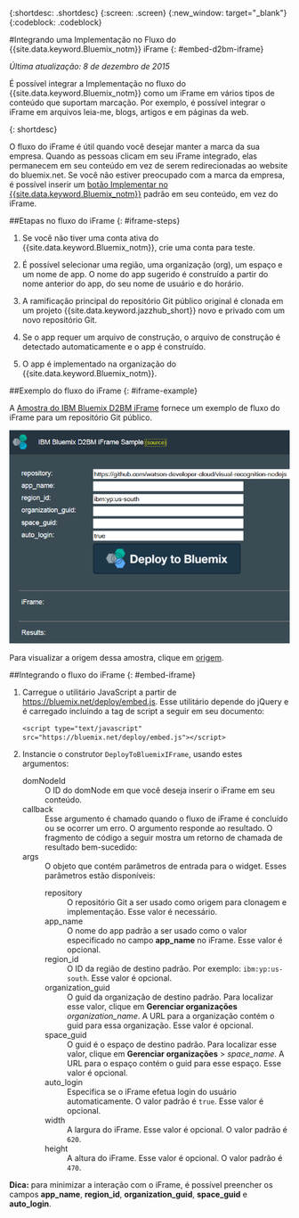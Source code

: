 {:shortdesc: .shortdesc}
{:screen: .screen}
{:new_window: target="_blank"}
{:codeblock: .codeblock}

#Integrando uma Implementação no Fluxo do {{site.data.keyword.Bluemix_notm}} iFrame {: #embed-d2bm-iframe} 

*Última atualização: 8 de dezembro de 2015* 

É possível integrar a Implementação no fluxo do {{site.data.keyword.Bluemix_notm}} como um
iFrame em vários tipos de conteúdo que suportam marcação. Por exemplo, é possível integrar o
iFrame em arquivos leia-me, blogs, artigos e em páginas da web. 

{: shortdesc} 

O fluxo do iFrame é útil quando você desejar manter a marca da sua empresa. Quando as pessoas clicam em seu
iFrame integrado, elas permanecem em seu conteúdo em vez de serem redirecionadas ao website do bluemix.net. Se você não estiver preocupado com a marca da empresa, é possível inserir um [botão Implementar no {{site.data.keyword.Bluemix_notm}}](../develop/deploy_button.html) padrão em seu conteúdo, em vez do iFrame. 

##Etapas no fluxo do iFrame {: #iframe-steps} 

1. Se você não tiver uma conta ativa do {{site.data.keyword.Bluemix_notm}}, crie uma conta para teste. 

2. É possível selecionar uma região, uma organização (org), um espaço e um nome de app. O nome do app sugerido é construído a partir do nome anterior do app, do seu nome de usuário e do horário. 

3. A ramificação principal do repositório Git público original é clonada em um projeto
{{site.data.keyword.jazzhub_short}} novo e privado com um novo repositório Git. 

4. Se o app requer um arquivo de construção, o arquivo de construção é detectado automaticamente e o app é construído. 

5. O app é implementado na organização do {{site.data.keyword.Bluemix_notm}}. 

##Exemplo do fluxo do iFrame {: #iframe-example} 

<p>
A <a class="xref" href="http://d2bm-iframe-sample.ng.bluemix.net/" target="_blank" title="(Abre em uma nova guia ou janela)">Amostra do
IBM Bluemix D2BM iFrame</a> fornece um exemplo de fluxo do iFrame
para um repositório Git público.<div class="image"><img class="image" src="images/d2bm_iframe_sample2.png" alt="Implementar na amostra do fluxo de iFrame do Bluemix" /></div>
</p> 

<p>
Para visualizar a origem dessa amostra, clique em <a class="xref" href="https://hub.jazz.net/project/idsorg/d2bm-iframe-sample/overview" target="_blank" title="(Abre em uma nova guia ou janela)">origem</a>.
</p>

##Integrando o fluxo do iFrame {: #embed-iframe}  

<ol>
<li>Carregue o utilitário JavaScript a partir de <a href="https://bluemix.net/deploy/embed.js" target="_blank">https://bluemix.net/deploy/embed.js</a>. Esse utilitário depende do jQuery e é carregado incluindo a tag de script a seguir em seu documento: 
<pre class="pre">
<code>&lt;script type="text/javascript" src="https://bluemix.net/deploy/embed.js"&gt;&lt;/script&gt;</code>
</pre>
</li>
<li> Instancie o construtor <code>DeployToBluemixIFrame</code>, usando estes argumentos:

<dl class="parml">
<dt class="pt dlterm">domNodeId</dt>
<dd class="pd">O ID do domNode em que você deseja inserir o iFrame em seu conteúdo.</dd>

<dt class="pt dlterm">callback</dt>
<dd class="pd">Esse argumento é chamado quando o fluxo de iFrame é concluído ou se ocorrer um erro. O argumento responde ao
resultado. O fragmento de código a seguir mostra um retorno de chamada de resultado bem-sucedido:</dd>

<dt class="pt dlterm">args</dt>
<dd class="pd">O objeto que contém parâmetros de entrada para o widget. Esses parâmetros estão disponíveis:

<dl class="parml">

<dt class="pt dlterm">repository</dt>
<dd class="pd">O repositório Git a ser usado como origem para clonagem e implementação. Esse valor é necessário.</dd>
	
<dt class="pt dlterm">app_name</dt>
<dd class="pd">O nome do app padrão a ser usado como o valor especificado no campo <strong>app_name</strong>
no iFrame. Esse valor é opcional.</dd>
	
    
<dt class="pt dlterm">region_id</dt>
<dd class="pd">O ID da região de destino padrão. Por exemplo: <code>ibm:yp:us-south</code>. Esse valor é opcional.</dd>
	
<dt class="pt dlterm">organization_guid</dt>
<dd class="pd">O guid da organização de destino padrão. Para localizar esse valor, clique em
<strong>Gerenciar organizações</strong> <i>organization_name</i>. A
URL para a organização contém o guid para essa organização. Esse valor é opcional.</dd>
	
<dt class="pt dlterm">space_guid</dt>
<dd class="pd">O guid é o espaço de destino padrão. Para localizar esse valor, clique em <strong>Gerenciar organizações</strong> > <i>space_name</i>. A URL para o espaço contém o
guid para esse espaço. Esse valor é opcional.</dd>
	
<dt class="pt dlterm">auto_login</dt>
<dd class="pd">Especifica se o iFrame efetua login do usuário automaticamente. O valor padrão é
<code>true</code>. Esse valor é opcional.</dd>
	
<dt class="pt dlterm">width</dt>
<dd class="pd">A largura do iFrame. Esse valor é opcional. O valor padrão é <code>620</code>.</dd>
	
<dt class="pt dlterm">height</dt>
<dd class="pd">A altura do iFrame. Esse valor é opcional. O valor padrão é <code>470</code>.</dd>
</dl>

</dd>
</dl>
</li>
</ol>  

**Dica:** para minimizar a interação com o iFrame, é possível preencher os campos **app_name**, **region_id**, **organization_guid**, **space_guid** e **auto_login**.

